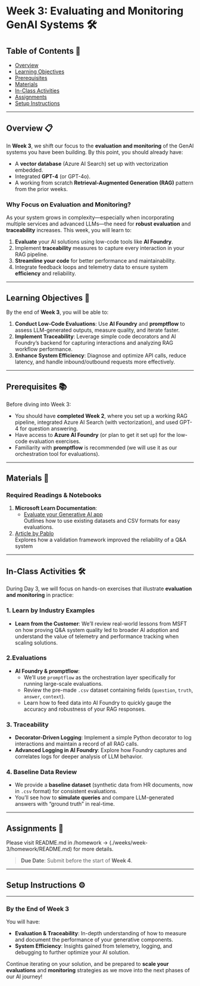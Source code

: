 # Week 3: Evaluating and Monitoring GenAI Systems 🛠️

## Table of Contents 📑
- [Overview](#overview-📋)
- [Learning Objectives](#learning-objectives-🎯)
- [Prerequisites](#prerequisites-📚)
- [Materials](#materials-📂)
- [In-Class Activities](#in-class-activities-🛠️)
- [Assignments](#assignments-📝)
- [Setup Instructions](#setup-instructions-⚙️)

---

## Overview 📋

In **Week 3**, we shift our focus to the **evaluation and monitoring** of the GenAI systems you have been building. By this point, you should already have:

- A **vector database** (Azure AI Search) set up with vectorization embedded.
- Integrated **GPT-4** (or GPT-4o).
- A working from scratch **Retrieval-Augmented Generation (RAG)** pattern from the prior weeks.

### Why Focus on Evaluation and Monitoring?

As your system grows in complexity—especially when incorporating multiple services and advanced LLMs—the need for **robust evaluation** and **traceability** increases. This week, you will learn to:

1. **Evaluate** your AI solutions using low-code tools like **AI Foundry**.
2. Implement **traceability** measures to capture every interaction in your RAG pipeline.
3. **Streamline your code** for better performance and maintainability.
4. Integrate feedback loops and telemetry data to ensure system **efficiency** and reliability.

---

## Learning Objectives 🎯

By the end of **Week 3**, you will be able to:

1. **Conduct Low-Code Evaluations**: Use **AI Foundry** and **promptflow** to assess LLM-generated outputs, measure quality, and iterate faster.
2. **Implement Traceability**: Leverage simple code decorators and AI Foundry’s backend for capturing interactions and analyzing RAG workflow performance.
3. **Enhance System Efficiency**: Diagnose and optimize API calls, reduce latency, and handle inbound/outbound requests more effectively.

---

## Prerequisites 📚

Before diving into Week 3:

- You should have **completed Week 2**, where you set up a working RAG pipeline, integrated Azure AI Search (with vectorization), and used GPT-4 for question answering.
- Have access to **Azure AI Foundry** (or plan to get it set up) for the low-code evaluation exercises.
- Familiarity with **promptflow** is recommended (we will use it as our orchestration tool for evaluations).

---

## Materials 📂

### Required Readings & Notebooks
1. **Microsoft Learn Documentation**:  
   - [Evaluate your Generative AI app](https://learn.microsoft.com/en-us/azure/ai-studio/how-to/evaluate-generative-ai-app)  
     Outlines how to use existing datasets and CSV formats for easy evaluations.
2.  [Article by Pablo](https://pabloaicorner.hashnode.dev/building-an-effective-enterprise-llmslm-evaluation-framework-key-strategies-and-tools#heading-evaluating-the-retrieval-systemqa)  
  Explores how a validation framework improved the reliability of a Q&A system

---

## In-Class Activities 🛠️

During Day 3, we will focus on hands-on exercises that illustrate **evaluation and monitoring** in practice:

### 1. Learn by Industry Examples
- **Learn from the Customer**: We’ll review real-world lessons from MSFT on how proving Q&A system quality led to broader AI adoption and understand the value of telemetry and performance tracking when scaling solutions.

### 2.Evaluations
- **AI Foundry & promptflow**:  
  - We’ll use `promptflow` as the orchestration layer specifically for running large-scale evaluations.  
  - Review the pre-made `.csv` dataset containing fields (`question`, `truth`, `answer`, `context`).  
  - Learn how to feed data into AI Foundry to quickly gauge the accuracy and robustness of your RAG responses.

### 3. Traceability
- **Decorator-Driven Logging**: Implement a simple Python decorator to log interactions and maintain a record of all RAG calls.  
- **Advanced Logging in AI Foundry**: Explore how Foundry captures and correlates logs for deeper analysis of LLM behavior.

### 4. Baseline Data Review
- We provide a **baseline dataset** (synthetic data from HR documents, now in `.csv` format) for consistent evaluations.  
- You’ll see how to **simulate queries** and compare LLM-generated answers with “ground truth” in real-time.

---

## Assignments 📝

Please visit README.md in /homework -> (./weeks/week-3/homework/README.md) for more details.

> **Due Date**: Submit before the start of **Week 4**.

---

## Setup Instructions ⚙️

---

### By the End of Week 3

You will have:

- **Evaluation & Traceability**: In-depth understanding of how to measure and document the performance of your generative components.  
- **System Efficiency**: Insights gained from telemetry, logging, and debugging to further optimize your AI solution.  

Continue iterating on your solution, and be prepared to **scale your evaluations** and **monitoring** strategies as we move into the next phases of our AI journey!
